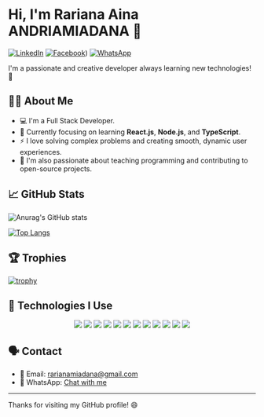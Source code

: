 # Hi, I'm Rariana Aina ANDRIAMIADANA 👋

[![LinkedIn](https://img.shields.io/badge/LinkedIn-%230077B5.svg?&style=flat&logo=linkedin&logoColor=white)](https://www.linkedin.com/in/rariana-aina-andriamiadana-1536401b7/)
[![Facebook](https://img.shields.io/badge/Facebook-%230077B5.svg?&style=flat&logo=facebook&logoColor=white)](https://web.facebook.com/rarianaana.andriamiadana))
[![WhatsApp](https://img.shields.io/badge/WhatsApp-%25E91E63.svg?&style=flat&logo=whatsapp&logoColor=white)](https://wa.me/+261340626129)

I'm a passionate and creative developer always learning new technologies! 🚀

## 👨‍💻 About Me 
- 💻 I'm a Full Stack Developer.
- 🌱 Currently focusing on learning **React.js**, **Node.js**, and **TypeScript**.
- ⚡ I love solving complex problems and creating smooth, dynamic user experiences.
- 🏫 I'm also passionate about teaching programming and contributing to open-source projects.

## 📈 GitHub Stats

<!-- GitHub stats with dynamic badge -->
![Anurag's GitHub stats](https://github-readme-stats.vercel.app/api?username=rarianaAina&show_icons=true&theme=radical)

<!-- Top Languages -->
[![Top Langs](https://github-readme-stats.vercel.app/api/top-langs/?username=rarianaAina&layout=compact&theme=radical)](https://github.com/anuraghazra/github-readme-stats)

## 🏆 Trophies

<!-- Profile trophies with GitHub Profile Trophy -->
[![trophy](https://github-profile-trophy.vercel.app/?username=rarianaAina&theme=radical)](https://github.com/ryo-ma/github-profile-trophy)

## 🔧 Technologies I Use

<div align="center">
    <img src="https://img.shields.io/badge/-React-61DAFB?style=flat&logo=react&logoColor=white" />
    <img src="https://img.shields.io/badge/-Node.js-339933?style=flat&logo=node.js&logoColor=white" />
    <img src="https://img.shields.io/badge/-JavaScript-F7DF1E?style=flat&logo=javascript&logoColor=black" />
    <img src="https://img.shields.io/badge/-TypeScript-3178C6?style=flat&logo=typescript&logoColor=white" />
    <img src="https://img.shields.io/badge/-HTML5-E34F26?style=flat&logo=html5&logoColor=white" />
    <img src="https://img.shields.io/badge/-CSS3-1572B6?style=flat&logo=css3&logoColor=white" />
    <img src="https://img.shields.io/badge/-MongoDB-47A248?style=flat&logo=mongodb&logoColor=white" />
    <img src="https://img.shields.io/badge/-PostgreSQL-336791?style=flat&logo=postgresql&logoColor=white" />
    <img src="https://img.shields.io/badge/-Python-3776AB?style=flat&logo=python&logoColor=white" />
    <img src="https://img.shields.io/badge/-Java-007396?style=flat&logo=java&logoColor=white" />
    <img src="https://img.shields.io/badge/-Git-F05032?style=flat&logo=git&logoColor=white" />
    <img src="https://img.shields.io/badge/-Docker-2496ED?style=flat&logo=docker&logoColor=white" />
</div>

## 🗣️ Contact

- 📧 Email: [rarianamiadana@gmail.com](mailto:rarianamiadana@gmail.com)
- 💬 WhatsApp: [Chat with me](https://wa.me/+261340626129)

---

Thanks for visiting my GitHub profile! 😄
